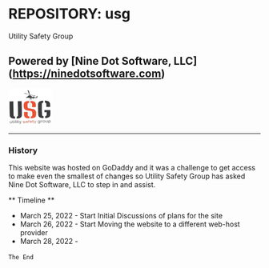 # REPOSITORY: usg
Utility Safety Group

## Powered by [Nine Dot Software, LLC] (https://ninedotsoftware.com)

![Utility Safety Group Logo](images/logo72x72.png)

---

### History
This website was hosted on GoDaddy and it was a challenge to get access to make
even the smallest of changes so Utility Safety Group has asked Nine Dot Software, LLC
to step in and assist.

** Timeline **
- March 25, 2022 - Start Initial Discussions of plans for the site
- March 26, 2022 - Start Moving the website to a different web-host provider
- March 28, 2022 -

`The End`

